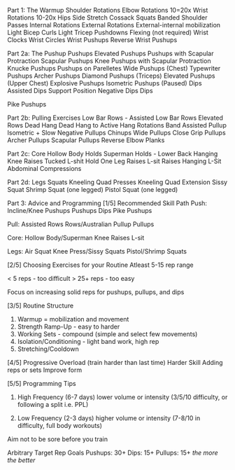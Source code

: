 Part 1: The Warmup 
Shoulder Rotations
Elbow Rotations 10=20x
Wrist Rotations 10-20x
Hips Side Stretch
Cossack Squats
Banded Shoulder Passes 
Internal Rotations
External Rotations
External-internal mobilization
Light Bicep Curls
Light Tricep Pushdowns
Flexing (not required)
Wrist Clocks 
Wrist Circles 
Wrist Pushups 
Reverse Wrist Pushups 

Part 2a: The Pushup 
Pushups
Elevated Pushups 
Pushups with Scapular Protraction 
Scapular Pushups 
Knee Pushups with Scapular Protraction 
Knucke Pushups Pushups on Parelletes 
Wide Pushups (Chest) 
Typewriter Pushups 
Archer Pushups 
Diamond Pushups (Triceps) 
Elevated Pushups (Upper Chest) 
Explosive Pushups
Isometric Pushups (Paused)
Dips Assisted
Dips Support 
Position Negative Dips
Dips 

Pike Pushups

Part 2b: Pulling Exercises
Low Bar Rows - Assisted 
Low Bar Rows
Elevated Rows 
Dead Hang 
Dead Hang to Active Hang Rotations 
Band Assisted 
Pullup Isometric + Slow Negative 
Pullups
Chinups 
Wide Pullups 
Close Grip Pullups
Archer Pullups
Scapular Pullups 
Reverse Elbow Planks

Part 2c: Core 
Hollow Body Holds
Superman Holds - Lower Back 
Hanging Knee Raises
Tucked L-shit Hold 
One Leg Raises
L-sit Raises 
Hanging L-Sit
Abdominal Compressions 

Part 2d: Legs
Squats 
Kneeling Quad Presses 
Kneeling Quad Extension
Sissy Squat
Shrimp Squat (one legged)
Pistol Squat (one legged) 

Part 3: Advice and Programming 
[1/5] Recommended Skill Path 
Push: 
Incline/Knee Pushups 
Pushups 
Dips Pike
Pushups 

Pull: 
Assisted Rows
Rows/Australian Pullup
Pullups

Core: Hollow Body/Superman
Knee Raises 
L-sit 

Legs:
Air Squat
Knee Press/Sissy Squats 
Pistol/Shrimp Squats 

[2/5] Choosing Exercises for your Routine 
Atleast 5-15 rep range

< 5 reps - too difficult 
\> 25+ reps - too easy 

Focus on increasing solid reps for pushups, pullups, and dips

[3/5] Routine Structure 
1. Warmup = mobilization and movement 
2. Strength Ramp-Up - easy to harder 
3. Working Sets - compound (simple and select few movements) 
4. Isolation/Conditioning - light band work, high rep
5. Stretching/Cooldown

[4/5] Progressive Overload (train harder than last time)
Harder Skill
Adding reps or sets 
Improve form 

[5/5] Programming Tips

1. High Frequency (6-7 days) 
   lower volume or intensity (3/5/10 difficulty, or following a split i.e. PPL) 

2. Low Frequency (2-3 days) 
   higher volume or intensity (7-8/10 in difficulty, full body workouts)
   
Aim not to be sore before you train


Arbitrary Target Rep Goals
Pushups: 30+
Dips: 15+ 
Pullups: 15+ 
*the more the better*



